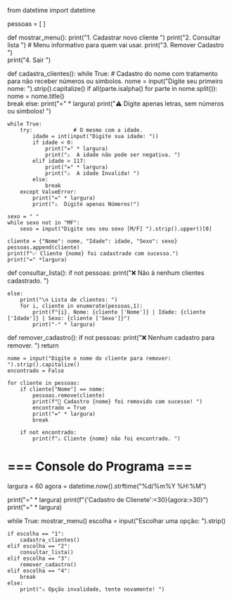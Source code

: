 from datetime import datetime         

pessoas = [ ]

def mostrar_menu():
    print("1. Cadastrar novo cliente ")
    print("2. Consultar lista ")                # Menu informativo para quem vai usar. 
    print("3. Remover Cadastro ")           
    print("4. Sair ")


def cadastra_clientes():
    while True: # Cadastro do nome com tratamento para não receber números ou simbolos. 
        nome = input("Digite seu primeiro nome: ").strip().capitalize()
        if all(parte.isalpha() for parte in nome.split()):         
            nome = nome.title()        
            break
        else:
            print("=" * largura)
            print("⚠️  Digite apenas letras, sem números ou simbolos! ")

    while True:
        try:             # O mesmo com a idade.
            idade = int(input("Digite sua idade: "))
            if idade < 0:
                print("=" * largura)
                print("⚠️  A idade não pode ser negativa. ")
            elif idade > 117:
                print("=" * largura)
                print("⚠️  A idade Invalida! ")
            else:
                break
        except ValueError:
            print("=" * largura)
            print("⚠️  Digite apenas Números!")

    sexo = " "
    while sexo not in "MF":                 
        sexo = input("Digite seu seu sexo [M/F] ").strip().upper()[0]

    cliente = {"Nome": nome, "Idade": idade, "Sexo": sexo}
    pessoas.append(cliente)
    print(f"✅ Cliente {nome} foi cadastrado com sucesso.")         
    print("=" *largura)
def consultar_lista():
    if not pessoas:
        print("❌ Não á nenhum clientes cadastrado. ")

    else:
        print("\n Lista de clientes: ")
        for i, cliente in enumerate(pessoas,1):
            print(f"{i}. Nome: {cliente ['Nome']} | Idade: {cliente ['Idade']} | Sexo: {cliente ['Sexo']}")    
            print("-" * largura)
def remover_cadastro():
    if not pessoas:
        print("❌ Nenhum cadastro para remover. ")
        return
    
    nome = input("Digite o nome do cliente para remover: ").strip().capitalize()
    encontrado = False

    for cliente in pessoas:
        if cliente["Nome"] == nome:
            pessoas.remove(cliente)
            print(f"🚮 Cadastro {nome} foi removido com sucesso! ")
            encontrado = True
            print("=" * largura)
            break

        if not encontrado:
            print(f"⚠️ Cliente {nome} não foi encontrado. ")



# === Console do Programa === 
largura = 60
agora = datetime.now().strftime("%d/%m%Y %H:%M")

print("=" * largura)
print(f"{'Cadastro de Clienete':<30}{agora:>30}")
print("=" * largura)


while True:
    mostrar_menu()
    escolha = input("Escolhar uma opção: ").strip()

    if escolha == "1":
        cadastra_clientes()
    elif escolha == "2":
        consultar_lista()
    elif escolha == "3":
        remover_cadastro()
    elif escolha == "4":
        break
    else:
        print("⚠️ Opção invalidade, tente novamente! ")
